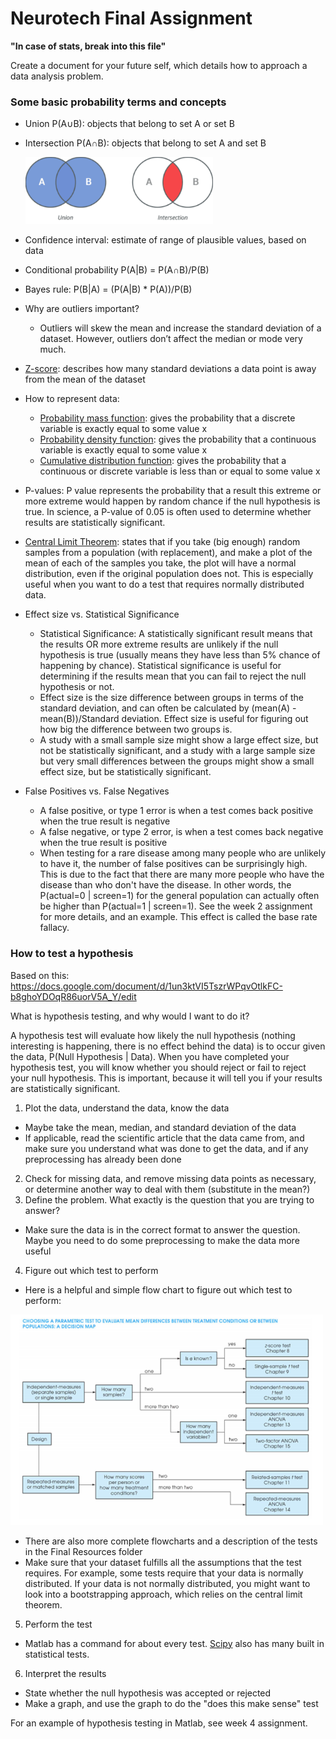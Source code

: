 # Neurotech Final Assignment
**"In case of stats, break into this file"**

Create a document for your future self, which details how to approach a data analysis problem.

### Some basic probability terms and concepts
- Union P(A∪B): objects that belong to set A or set B
- Intersection P(A∩B): objects that belong to set A and set B

  <img src="https://github.com/katie608/neurotech/blob/master/finalResources/union-intersection.png" width="300" height="auto" text-align="center" padding-left="20px"> </img>
- Confidence interval: estimate of range of plausible values, based on data
- Conditional probability P(A|B) = P(A∩B)/P(B)
- Bayes rule: P(B|A) = (P(A|B) * P(A))/P(B)
- Why are outliers important?
  *  Outliers will skew the mean and increase the standard deviation of a   dataset. However, outliers don’t affect the median or mode very much.
- [Z-score](https://www.simplypsychology.org/z-score.html): describes how many standard deviations a data point is away from the mean of the dataset
- How to represent data:
  * [Probability mass function](https://en.wikipedia.org/wiki/Probability_mass_function): gives the probability that a discrete variable is exactly equal to some value x
  * [Probability density function](https://en.wikipedia.org/wiki/Probability_density_function): gives the probability that a continuous variable is exactly equal to some value x
  * [Cumulative distribution function](https://en.wikipedia.org/wiki/Cumulative_distribution_function): gives the probability that a continuous or discrete variable is less than or equal to some value x
- P-values: P value represents the probability that a result this extreme or more extreme would happen by random chance if the null hypothesis is true. In science, a P-value of 0.05 is often used to determine whether results are statistically significant.
- [Central Limit Theorem](http://sphweb.bumc.bu.edu/otlt/MPH-Modules/BS/BS704_Probability/BS704_Probability12.html): states that if you take (big enough) random samples from a population (with replacement), and make a plot of the mean of each of the samples you take, the plot will have a normal distribution, even if the original population does not. This is especially useful when you want to do a test that requires normally distributed data.
- Effect size vs. Statistical Significance
  * Statistical Significance: A statistically significant result means that the results OR more extreme results are unlikely if the null hypothesis is true (usually means they have less than 5% chance of happening by chance). Statistical significance is useful for determining if the results mean that you can fail to reject the null hypothesis or not.
  * Effect size is the size difference between groups in terms of the standard deviation, and can often be calculated by (mean(A) - mean(B))/Standard deviation. Effect size is useful for figuring out how big the difference between two groups is.
  * A study with a small sample size might show a large effect size, but not be statistically significant, and a study with a large sample size but very small differences between the groups might show a small effect size, but be statistically significant.
- False Positives vs. False Negatives
  * A false positive, or type 1 error is when a test comes back positive when the true result is negative
  * A false negative, or type 2 error, is when a test comes back negative when the true result is positive
  * When testing for a rare disease among many people who are unlikely to have it, the number of false positives can be surprisingly high. This is due to the fact that there are many more people who have the disease than who don't have the disease. In other words, the P(actual=0 | screen=1) for the general population can actually often be higher than P(actual=1 | screen=1). See the week 2 assignment for more details, and an example. This effect is called the base rate fallacy.

### How to test a hypothesis
Based on this:
https://docs.google.com/document/d/1un3ktVI5TszrWPqvOtlkFC-b8ghoYDOqR86uorV5A_Y/edit

What is hypothesis testing, and why would I want to do it?

A hypothesis test will evaluate how likely the null hypothesis (nothing interesting is happening, there is no effect behind the data) is to occur given the data, P(Null Hypothesis | Data). When you have completed your hypothesis test, you will know whether you should reject or fail to reject your null hypothesis. This is important, because it will tell you if your results are statistically significant.

1. Plot the data, understand the data, know the data
  - Maybe take the mean, median, and standard deviation of the data
  - If applicable, read the scientific article that the data came from, and make sure you understand what was done to get the data, and if any preprocessing has already been done
2. Check for missing data, and remove missing data points as necessary, or determine another way to deal with them (substitute in the mean?)
3. Define the problem. What exactly is the question that you are trying to answer?
  - Make sure the data is in the correct format to answer the question. Maybe you need to do some preprocessing to make the data more useful
4. Figure out which test to perform
  - Here is a helpful and simple flow chart to figure out which test to perform:

  <img src="https://github.com/katie608/neurotech/blob/master/finalResources/TandZflowchart.png" width="500" height="auto" text-align="center" margin-left="20px"> </img>
  - There are also more complete flowcharts and a description of the tests in the Final Resources folder
  - Make sure that your dataset fulfills all the assumptions that the test requires. For example, some tests require that your data is normally distributed. If your data is not normally distributed, you might want to look into a bootstrapping approach, which relies on the central limit theorem.
5. Perform the test
  - Matlab has a command for about every test. [Scipy](https://docs.scipy.org/doc/scipy/reference/stats.html) also has many built in statistical tests.
6. Interpret the results
  - State whether the null hypothesis was accepted or rejected
  - Make a graph, and use the graph to do the "does this make sense" test

For an example of hypothesis testing in Matlab, see week 4 assignment.
